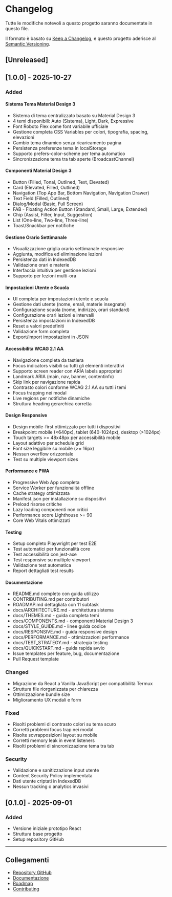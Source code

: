 # Changelog

Tutte le modifiche notevoli a questo progetto saranno documentate in questo file.

Il formato è basato su [Keep a Changelog](https://keepachangelog.com/it/1.0.0/),
e questo progetto aderisce al [Semantic Versioning](https://semver.org/lang/it/).

## [Unreleased]

## [1.0.0] - 2025-10-27

### Added

#### Sistema Tema Material Design 3
- Sistema di tema centralizzato basato su Material Design 3
- 4 temi disponibili: Auto (Sistema), Light, Dark, Expressive
- Font Roboto Flex come font variabile ufficiale
- Gestione completa CSS Variables per colori, tipografia, spacing, elevazioni
- Cambio tema dinamico senza ricaricamento pagina
- Persistenza preferenze tema in localStorage
- Supporto prefers-color-scheme per tema automatico
- Sincronizzazione tema tra tab aperte (BroadcastChannel)

#### Componenti Material Design 3
- Button (Filled, Tonal, Outlined, Text, Elevated)
- Card (Elevated, Filled, Outlined)
- Navigation (Top App Bar, Bottom Navigation, Navigation Drawer)
- Text Field (Filled, Outlined)
- Dialog/Modal (Basic, Full Screen)
- FAB - Floating Action Button (Standard, Small, Large, Extended)
- Chip (Assist, Filter, Input, Suggestion)
- List (One-line, Two-line, Three-line)
- Toast/Snackbar per notifiche

#### Gestione Orario Settimanale
- Visualizzazione griglia orario settimanale responsive
- Aggiunta, modifica ed eliminazione lezioni
- Persistenza dati in IndexedDB
- Validazione orari e materie
- Interfaccia intuitiva per gestione lezioni
- Supporto per lezioni multi-ora

#### Impostazioni Utente e Scuola
- UI completa per impostazioni utente e scuola
- Gestione dati utente (nome, email, materie insegnate)
- Configurazione scuola (nome, indirizzo, orari standard)
- Configurazione orari lezioni e intervalli
- Persistenza impostazioni in IndexedDB
- Reset a valori predefiniti
- Validazione form completa
- Export/import impostazioni in JSON

#### Accessibilità WCAG 2.1 AA
- Navigazione completa da tastiera
- Focus indicators visibili su tutti gli elementi interattivi
- Supporto screen reader con ARIA labels appropriati
- Landmark ARIA (main, nav, banner, contentinfo)
- Skip link per navigazione rapida
- Contrasto colori conforme WCAG 2.1 AA su tutti i temi
- Focus trapping nei modal
- Live regions per notifiche dinamiche
- Struttura heading gerarchica corretta

#### Design Responsive
- Design mobile-first ottimizzato per tutti i dispositivi
- Breakpoint: mobile (<640px), tablet (640-1024px), desktop (>1024px)
- Touch targets >= 48x48px per accessibilità mobile
- Layout adattivo per schedule grid
- Font size leggibile su mobile (>= 16px)
- Nessun overflow orizzontale
- Test su multiple viewport sizes

#### Performance e PWA
- Progressive Web App completa
- Service Worker per funzionalità offline
- Cache strategy ottimizzata
- Manifest.json per installazione su dispositivi
- Preload risorse critiche
- Lazy loading componenti non critici
- Performance score Lighthouse >= 90
- Core Web Vitals ottimizzati

#### Testing
- Setup completo Playwright per test E2E
- Test automatici per funzionalità core
- Test accessibilità con jest-axe
- Test responsive su multiple viewport
- Validazione test automatica
- Report dettagliati test results

#### Documentazione
- README.md completo con guida utilizzo
- CONTRIBUTING.md per contributori
- ROADMAP.md dettagliata con 11 subtask
- docs/ARCHITECTURE.md - architettura sistema
- docs/THEMES.md - guida completa temi
- docs/COMPONENTS.md - componenti Material Design 3
- docs/STYLE_GUIDE.md - linee guida codice
- docs/RESPONSIVE.md - guida responsive design
- docs/PERFORMANCE.md - ottimizzazioni performance
- docs/TEST_STRATEGY.md - strategia testing
- docs/QUICKSTART.md - guida rapida avvio
- Issue templates per feature, bug, documentazione
- Pull Request template

### Changed
- Migrazione da React a Vanilla JavaScript per compatibilità Termux
- Struttura file riorganizzata per chiarezza
- Ottimizzazione bundle size
- Miglioramento UX modali e form

### Fixed
- Risolti problemi di contrasto colori su tema scuro
- Corretti problemi focus trap nei modal
- Risolte sovrapposizioni layout su mobile
- Corretti memory leak in event listeners
- Risolti problemi di sincronizzazione tema tra tab

### Security
- Validazione e sanitizzazione input utente
- Content Security Policy implementata
- Dati utente criptati in IndexedDB
- Nessun tracking o analytics invasivi

## [0.1.0] - 2025-09-01

### Added
- Versione iniziale prototipo React
- Struttura base progetto
- Setup repository GitHub

---

## Collegamenti

- [Repository GitHub](https://github.com/antoniocorsano-boop/OrarioDoc)
- [Documentazione](docs/)
- [Roadmap](ROADMAP.md)
- [Contributing](CONTRIBUTING.md)
